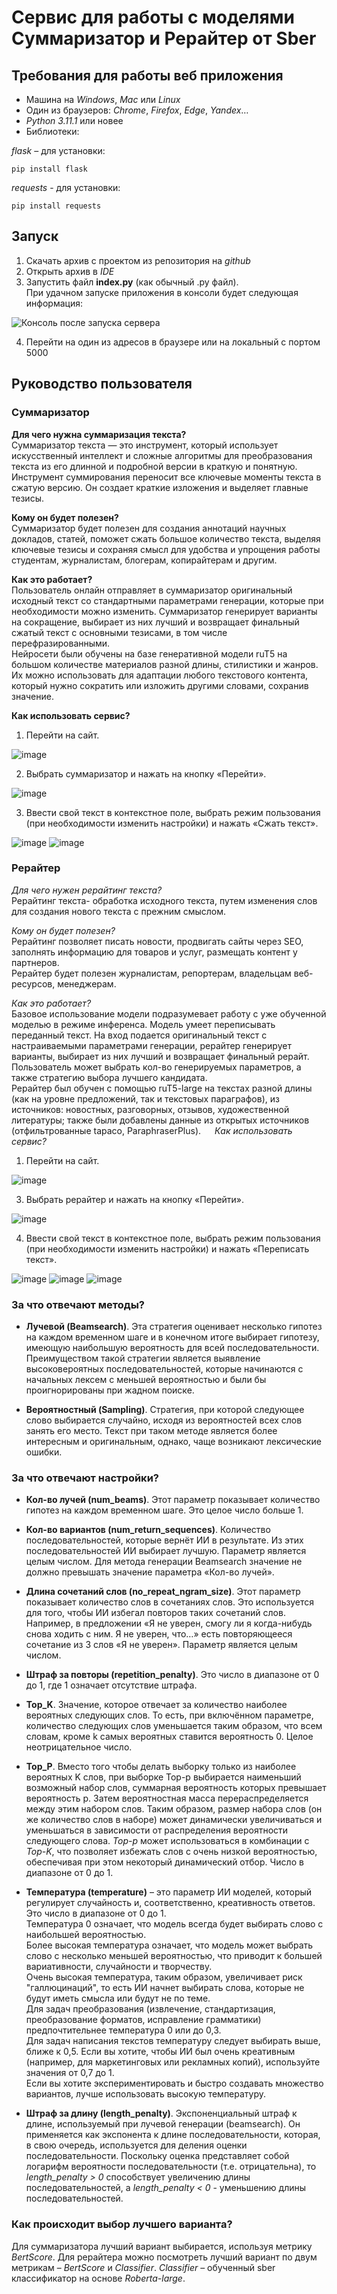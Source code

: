 # Cервис для работы с моделями Суммаризатор и Рерайтер от Sber

## Требования для работы веб приложения
-	Машина на *Windows*, *Mac* или *Linux* 
-	Один из браузеров: *Chrome*, *Firefox*, *Edge*, *Yandex*…  
-	*Python 3.11.1* или новее  
-	Библиотеки:

*flask* – для установки:  
```console
pip install flask
```  
*requests* - для установки:  
```console
pip install requests
```  
## Запуск
1.	Скачать архив с проектом из репозитория на *github*  
2.	Открыть архив в *IDE*  
3.	Запустить файл **index.py** (как обычный .py файл).  
При удачном запуске приложения в консоли будет следующая информация:

![Консоль после запуска сервера](https://github.com/DelicaLib/Rewriter-Summarizator-Web/assets/102318002/121bdb60-a50c-4a80-a90b-ea3181f86961)

4.	Перейти на один из адресов в браузере или на локальный с портом 5000


## Руководство пользователя
### Суммаризатор
**Для чего нужна суммаризация текста?**  
Суммаризатор текста — это инструмент, который использует искусственный интеллект и сложные алгоритмы для преобразования текста из его длинной и подробной версии в краткую и понятную. Инструмент суммирования переносит все ключевые моменты текста в сжатую версию. Он создает краткие изложения и выделяет главные тезисы.

**Кому он будет полезен?**  
Суммаризатор будет полезен для создания аннотаций научных докладов, статей, поможет сжать большое количество текста, выделяя ключевые тезисы и сохраняя смысл для удобства и упрощения работы студентам, журналистам, блогерам, копирайтерам и другим.

**Как это работает?**  
Пользователь онлайн отправляет в суммаризатор оригинальный исходный текст со стандартными параметрами генерации, которые при необходимости можно изменить. Суммаризатор генерирует варианты на сокращение, выбирает из них лучший и возвращает финальный сжатый текст с основными тезисами, в том числе перефразированными.  
Нейросети были обучены на базе генеративной модели ruT5 на большом количестве материалов разной длины, стилистики и жанров. Их можно использовать для адаптации любого текстового контента, который нужно сократить или изложить другими словами, сохранив значение.

**Как использовать сервис?**
1.	Перейти на сайт.

![image](https://github.com/DelicaLib/Rewriter-Summarizator-Web/assets/102318002/3ca1805c-1453-4fa7-b11a-f68188b4f37e)

2.	Выбрать суммаризатор и нажать на кнопку «Перейти».

![image](https://github.com/DelicaLib/Rewriter-Summarizator-Web/assets/102318002/7f94aaf9-2ce3-4f2b-bdb2-63160b16e833)

3.	Ввести свой текст в контекстное поле, выбрать режим пользования (при необходимости изменить настройки) и нажать «Сжать текст».
 
![image](https://github.com/DelicaLib/Rewriter-Summarizator-Web/assets/102318002/eefdb604-bd24-4205-9a1f-adbff7f96052)
![image](https://github.com/DelicaLib/Rewriter-Summarizator-Web/assets/102318002/e5adb55c-7838-45a9-acbd-4dad103c99bf)

### Рерайтер
*Для чего нужен рерайтинг текста?*  
Рерайтинг текста- обработка исходного текста, путем изменения слов для создания нового текста с прежним смыслом.

*Кому он будет полезен?*  
Рерайтинг позволяет писать новости, продвигать сайты через SEO, заполнять информацию для товаров и услуг, размещать контент у партнеров.  
Рерайтер будет полезен журналистам, репортерам, владельцам веб-ресурсов, менеджерам.

*Как это работает?*  
Базовое использование модели подразумевает работу с уже обученной моделью в режиме инференса. Модель умеет переписывать переданный текст. На вход подается оригинальный текст с настраиваемыми параметрами генерации, рерайтер генерирует варианты, выбирает из них лучший и возвращает финальный рерайт. Пользователь может выбрать кол-во генерируемых параметров, а также стратегию выбора лучшего кандидата.  
Рерайтер был обучен с помощью ruT5-large на текстах разной длины (как на уровне предложений, так и текстовых параграфов), из источников: новостных, разговорных, отзывов, художественной литературы; также были добавлены данные из открытых источников (отфильтрованные tapaco, ParaphraserPlus).
 
*Как использовать сервис?*
1.	Перейти на сайт.

 ![image](https://github.com/DelicaLib/Rewriter-Summarizator-Web/assets/102318002/fab32c12-e7bf-4b94-8a0f-bd784e53f1d1)

3.	Выбрать рерайтер и нажать на кнопку «Перейти».
 
![image](https://github.com/DelicaLib/Rewriter-Summarizator-Web/assets/102318002/97f1829b-e315-4440-a9e2-baa180a86572)

4.	Ввести свой текст в контекстное поле, выбрать режим пользования (при необходимости изменить настройки) и нажать «Переписать текст».
 
![image](https://github.com/DelicaLib/Rewriter-Summarizator-Web/assets/102318002/e7ed8c7b-c124-4882-a934-ad20f3ae2ae6)
![image](https://github.com/DelicaLib/Rewriter-Summarizator-Web/assets/102318002/1cc8376b-5d9e-4970-84a5-2cb89597c743)
![image](https://github.com/DelicaLib/Rewriter-Summarizator-Web/assets/102318002/e197d746-dc06-4405-80ba-092da6540c9d)
 
### За что отвечают методы?   
-	**Лучевой (Beamsearch)**. Эта стратегия оценивает несколько гипотез на каждом временном шаге и в конечном итоге выбирает гипотезу, имеющую наибольшую вероятность для всей последовательности. Преимуществом такой стратегии является выявление высоковероятных последовательностей, которые начинаются с начальных лексем с меньшей вероятностью и были бы проигнорированы при жадном поиске.

-	**Вероятностный (Sampling)**. Стратегия, при которой следующее слово выбирается случайно, исходя из вероятностей всех слов занять его место. Текст при таком методе является более интересным и оригинальным, однако, чаще возникают лексические ошибки.
 
### За что отвечают настройки?  
-	**Кол-во лучей (num_beams)**. Этот параметр показывает количество гипотез на каждом временном шаге. Это целое число больше 1.

-	**Кол-во вариантов (num_return_sequences)**. Количество последовательностей, которые вернёт ИИ в результате. Из этих последовательностей ИИ выбирает лучшую. Параметр является целым числом. Для метода генерации Beamsearch значение не должно превышать значение параметра «Кол-во лучей».
  
-	**Длина сочетаний слов (no_repeat_ngram_size)**. Этот параметр показывает количество слов в сочетаниях слов. Это используется для того, чтобы ИИ избегал повторов таких сочетаний слов. Например, в предложении «Я не уверен, смогу ли я когда-нибудь снова ходить с ним. Я не уверен, что…» есть повторяющееся сочетание из 3 слов «Я не уверен». Параметр является целым числом.
  
-	**Штраф за повторы (repetition_penalty)**. Это число в диапазоне от 0 до 1, где 1 означает отсутствие штрафа.

-	**Top_K**. Значение, которое отвечает за количество наиболее вероятных следующих слов. То есть, при включённом параметре, количество следующих слов уменьшается таким образом, что всем словам, кроме k самых вероятных ставится вероятность 0. Целое неотрицательное число.

-	**Top_P**. Вместо того чтобы делать выборку только из наиболее вероятных K слов, при выборке Top-p выбирается наименьший возможный набор слов, суммарная вероятность которых превышает вероятность p. Затем вероятностная масса перераспределяется между этим набором слов. Таким образом, размер набора слов (он же количество слов в наборе) может динамически увеличиваться и уменьшаться в зависимости от распределения вероятности следующего слова. *Top-p* может использоваться в комбинации с *Top-K*, что позволяет избежать слов с очень низкой вероятностью, обеспечивая при этом некоторый динамический отбор. Число в диапазоне от 0 до 1.

-	**Температура (temperature)** – это параметр ИИ моделей, который регулирует случайность и, соответственно, креативность ответов. Это число в диапазоне от 0 до 1.  
Температура 0 означает, что модель всегда будет выбирать слово с наибольшей вероятностью.  
Более высокая температура означает, что модель может выбрать слово с несколько меньшей вероятностью, что приводит к большей вариативности, случайности и творчеству.  
Очень высокая температура, таким образом, увеличивает риск "галлюцинаций", то есть ИИ начнет выбирать слова, которые не будут иметь смысла или будут не по теме.  
Для задач преобразования (извлечение, стандартизация, преобразование форматов, исправление грамматики) предпочтительнее температура 0 или до 0,3.  
Для задач написания текстов температуру следует выбирать выше, ближе к 0,5. Если вы хотите, чтобы ИИ был очень креативным (например, для маркетинговых или рекламных копий), используйте значения от 0,7 до 1.  
Если вы хотите экспериментировать и быстро создавать множество вариантов, лучше использовать высокую температуру.

-	**Штраф за длину (length_penalty)**. Экспоненциальный штраф к длине, используемый при лучевой генерации (beamsearch). Он применяется как экспонента к длине последовательности, которая, в свою очередь, используется для деления оценки последовательности. Поскольку оценка представляет собой логарифм вероятности последовательности (т.е. отрицательна), то *length_penalty > 0* способствует увеличению длины последовательностей, а *length_penalty < 0* - уменьшению длины последовательностей.
 
### Как происходит выбор лучшего варианта?
Для суммаризатора лучший вариант выбирается, используя метрику *BertScore*. Для рерайтера можно посмотреть лучший вариант по двум метрикам – *BertScore* и *Classifier*. *Classifier* – обученный sber классификатор на основе *Roberta-large*.
